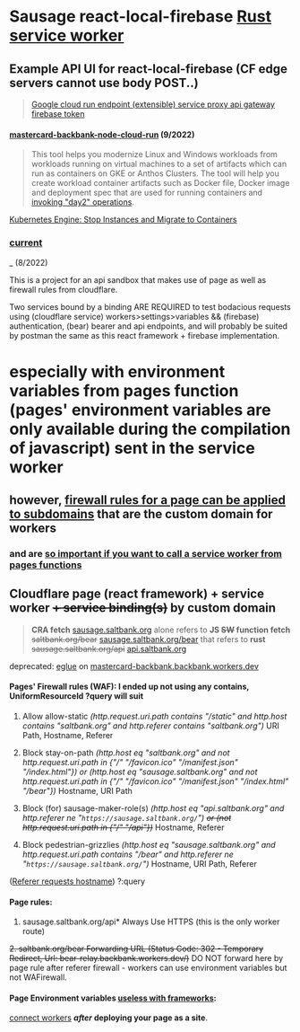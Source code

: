 # Sausage react-local-firebase [Rust service worker](https://codesandbox.io/s/react-local-firebase-i7l8qe)

## Example API UI for react-local-firebase (CF edge servers cannot use body POST..)

> [Google cloud run endpoint (extensible) service proxy api gateway firebase token](https://stackoverflow.com/questions/73674814/google-cloud-run-endpoint-extensible-service-proxy-api-gateway-firebase-token)

#### [mastercard-backbank-node-cloud-run](https://github.com/NickCarducci/mastercard-backbank-node-cloud-run) (9/2022)

> This tool helps you modernize Linux and Windows workloads from workloads running on virtual machines to a set of artifacts which can run as containers on GKE or Anthos Clusters. The tool will help you create workload container artifacts such as Docker file, Docker image and deployment spec that are used for running containers and [invoking "day2" operations](https://console.cloud.google.com/kubernetes/migrate/migrations?project=vaumoney).

[Kubernetes Engine: Stop Instances and Migrate to Containers](https://cloud.google.com/migrate/containers)

### [current](https://codesandbox.io/s/hibit-cc-eo2nhf)

\_ (8/2022)

This is a project for an api sandbox that makes use of page as well as firewall rules from cloudflare.

Two services bound by a binding ARE REQUIRED to test bodacious requests using (cloudflare service) workers>settings>variables && (firebase) authentication, (bear) bearer and api endpoints, and will probably be suited by postman the same as this react framework + firebase implementation.

# especially with environment variables from pages function (pages' environment variables are only available during the compilation of javascript) sent in the service worker

## however, [firewall rules for a page can be applied to subdomains](https://github.com/NickCarducci/bear) that are the custom domain for workers

### and are [so important if you want to call a service worker from pages functions](https://blog.cloudflare.com/building-full-stack-with-pages/)

## Cloudflare page (react framework) + service worker ~~+ service binding(s)~~ by custom domain

> **CRA fetch** [sausage.saltbank.org](https://sausage.pages.dev) alone refers to **JS ~~SW~~ function fetch** ~~saltbank.org/bear~~ [sausage.saltbank.org/bear](https://sausage.saltbank.org/bear) that refers to **rust** ~~sausage.saltbank.org/api~~ [api.saltbank.org](https://api.saltbank.org)

deprecated: [eglue](https://github.com/NickCarducci/eglue/) on [mastercard-backbank.backbank.workers.dev](https://github.com/NickCarducci/mastercard-backbank)

#### Pages' Firewall rules (WAF): I ended up not using any contains, UniformResourceId ?query will suit

1. Allow
   allow-static _(http.request.uri.path contains "/static" and http.host contains "saltbank.org" and http.referer contains "saltbank.org")_
   URI Path, Hostname, Referer

2. Block
   stay-on-path _(http.host eq "saltbank.org" and not http.request.uri.path in {"/" "/favicon.ico" "/manifest.json" "/index.html"}) or (http.host eq "sausage.saltbank.org" and not http.request.uri.path in {"/" "/favicon.ico" "/manifest.json" "/index.html" "/bear"})_
   Hostname, URI Path

3. Block (for)
   sausage-maker-role(s) _(http.host eq "api.saltbank.org" and http.referer ne "`https://sausage.saltbank.org/`") ~~or (not http.request.uri.path in {"/" "/api"})~~_
   Hostname, Referer

4. Block
   pedestrian-grizzlies _(http.host eq "sausage.saltbank.org" and http.request.uri.path contains "/bear" and http.referer ne "`https://sausage.saltbank.org/`")_
   Hostname, URI Path, Referer

([Referer requests hostname](https://markethistory.quora.com/Is-a-host-name-not-the-responding-URL-1)) ?:query

#### Page rules:

1. sausage.saltbank.org/api\*
   Always Use HTTPS (this is the only worker route)

~~2. saltbank.org/bear
Forwarding URL (Status Code: 302 - Temporary Redirect, Url: bear-relay.backbank.workers.dev/)~~ DO NOT forward here by page rule after referer firewall - workers can use environment variables but not WAFirewall.

#### Page Environment variables [useless with frameworks](https://developers.cloudflare.com/pages/platform/build-configuration/):

[connect workers](https://github.com/jkup/cloudflare-docs/blob/14fb6a44328da68981121edee29e15abbe19e3c7/products/workers/src/content/cli-wrangler/commands.md) **_after_ deploying your page as a site**.
